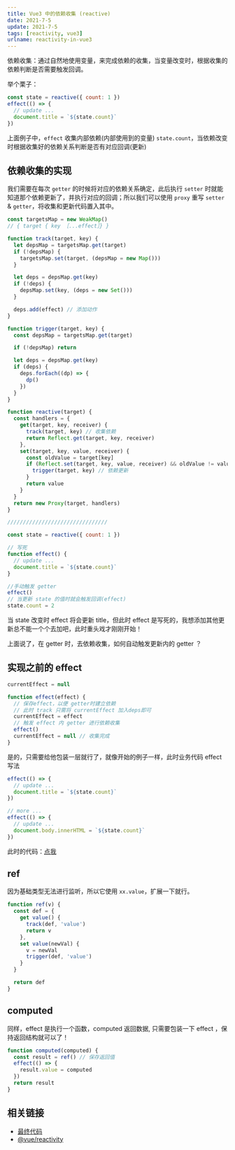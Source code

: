 ```yaml
---
title: Vue3 中的依赖收集 (reactive)
date: 2021-7-5
update: 2021-7-5
tags: [reactivity, vue3]
urlname: reactivity-in-vue3
---
```


依赖收集：通过自然地使用变量，来完成依赖的收集，当变量改变时，根据收集的依赖判断是否需要触发回调。

举个栗子：

```js
const state = reactive({ count: 1 })
effect(() => {
  // update ...
  document.title = `${state.count}`
})
```

上面例子中，`effect` 收集内部依赖(内部使用到的变量) `state.count`，当依赖改变时根据收集好的依赖关系判断是否有对应回调(更新)

## 依赖收集的实现

我们需要在每次 `getter` 的时候将对应的依赖关系确定，此后执行 `setter` 时就能知道那个依赖更新了，并执行对应的回调；所以我们可以使用 `proxy` 重写 `setter` & `getter`，将收集和更新代码置入其中。

```js
const targetsMap = new WeakMap()
// { target { key ［...effect］} }

function track(target, key) {
  let depsMap = targetsMap.get(target)
  if (!depsMap) {
    targetsMap.set(target, (depsMap = new Map()))
  }

  let deps = depsMap.get(key)
  if (!deps) {
    depsMap.set(key, (deps = new Set()))
  }

  deps.add(effect) // 添加动作
}

function trigger(target, key) {
  const depsMap = targetsMap.get(target)

  if (!depsMap) return

  let deps = depsMap.get(key)
  if (deps) {
    deps.forEach((dp) => {
      dp()
    })
  }
}

function reactive(target) {
  const handlers = {
    get(target, key, receiver) {
      track(target, key) // 收集依赖
      return Reflect.get(target, key, receiver)
    },
    set(target, key, value, receiver) {
      const oldValue = target[key]
      if (Reflect.set(target, key, value, receiver) && oldValue != value) {
        trigger(target, key) // 依赖更新
      }
      return value
    }
  }
  return new Proxy(target, handlers)
}

////////////////////////////////

const state = reactive({ count: 1 })

// 写死
function effect() {
  // update ...
  document.title = `${state.count}`
}

//手动触发 getter
effect()
// 当更新 state 的值时就会触发回调(effect)
state.count = 2
```

当 state 改变时 effect 将会更新 title，但此时 effect 是写死的，我想添加其他更新总不能一个个去加吧，此时重头戏才刚刚开始！

上面说了，在 getter 时，去依赖收集，如何自动触发更新内的 getter ？

## 实现之前的 effect

```js
currentEffect = null

function effect(effect) {
  // 保存effect，以便 getter时建立依赖
  // 此时 track 只需将 currentEffect 加入deps即可
  currentEffect = effect
  // 触发 effect 内 getter 进行依赖收集
  effect()
  currentEffect = null // 收集完成
}
```

是的，只需要给他包装一层就行了，就像开始的例子一样，此时业务代码 effect 写法

```js
effect(() => {
  // update ...
  document.title = `${state.count}`
})

// more ...
effect(() => {
  // update ...
  document.body.innerHTML = `${state.count}`
})
```

此时的代码：[点我](/code/reactive-effect.js)

## ref

因为基础类型无法进行监听，所以它使用 `xx.value`，扩展一下就行。

```js
function ref(v) {
  const def = {
    get value() {
      track(def, 'value')
      return v
    },
    set value(newVal) {
      v = newVal
      trigger(def, 'value')
    }
  }

  return def
}
```

## computed

同样，effect 是执行一个函数，computed 返回数据, 只需要包装一下 effect ，保持返回结构就可以了！

```js
function computed(computed) {
  const result = ref() // 保存返回值
  effect(() => {
    result.value = computed
  })
  return result
}
```

## 相关链接

- [最终代码](/code/reactivity.js)
- [@vue/reactivity](https://github.com/vuejs/vue-next/tree/master/packages/reactivity)
